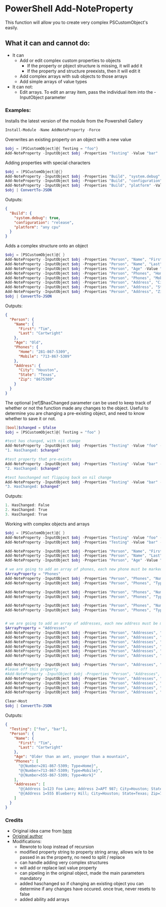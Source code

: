 # PowerShell Add-NoteProperty

This function will allow you to create very complex PSCustomObject's easily.

## What it can and cannot do:

  - It can 
  	- Add or edit complex custom properties to objects
  	  - If the property or pbject structure is missing, it will add it  
  	  - If the property and structure preexists, then it will edit it
  	- Add complex arrays with sub objects to those arrays
  	- Add simple arrays of value types
  - It can not:
  	- Edit arrays. To edit an array item, pass the individual item into the -InputObject parameter	

### Examples: 

Installs the latest version of the module from the Powershell Gallery
```powershell
Install-Module -Name AddNoteProperty -Force
```

Overwrites an existing property on an object with a new value
```powershell
$obj = [PSCustomObject]@{ Testing = "foo"}
Add-NoteProperty -InputObject $obj -Properties "Testing" -Value "bar"
```

Adding properties with special characters
```powershell
$obj = [PSCustomObject]@{}
Add-NoteProperty -InputObject $obj -Properties "Build", "system.debug" -Value $true
Add-NoteProperty -InputObject $obj -Properties "Build", "configuration" -Value "release"
Add-NoteProperty -InputObject $obj -Properties "Build", "platform" -Value "any cpu"
$obj | ConvertTo-JSON 
```

Outputs:
```json
{
  "Build": {
    "system.debug": true,
    "configuration": "release",
    "platform": "any cpu"
  }
}
```

Adds a complex structure onto an object
```powershell
$obj = [PSCustomObject]@{ }
Add-NoteProperty -InputObject $obj -Properties "Person", "Name", "First" -Value "Tim" 
Add-NoteProperty -InputObject $obj -Properties "Person", "Name", "Last" -Value "Cartwright" 
Add-NoteProperty -InputObject $obj -Properties "Person", "Age" -Value "Old" 
Add-NoteProperty -InputObject $obj -Properties "Person", "Phones", "Home" -Value "281-867-5309" 
Add-NoteProperty -InputObject $obj -Properties "Person", "Phones", "Mobile" -Value "713-867-5309" 
Add-NoteProperty -InputObject $obj -Properties "Person", "Address", "City" -Value "Houston" 
Add-NoteProperty -InputObject $obj -Properties "Person", "Address", "State" -Value "Texas" 
Add-NoteProperty -InputObject $obj -Properties "Person", "Address", "Zip" -Value "8675309" 
$obj | ConvertTo-JSON 
```

Outputs:
```json
{
  "Person": {
    "Name": {
      "First": "Tim",
      "Last": "Cartwright"
    },
    "Age": "Old",
    "Phones": {
      "Home": "281-867-5309",
      "Mobile": "713-867-5309"
    },
    "Address": {
      "City": "Houston",
      "State": "Texas",
      "Zip": "8675309"
    }
  }
}
```

The optional \[ref\]$hasChanged parameter can be used to keep track of whether or not the function made any changes to the object. Useful to determine you are changing a pre-existing object, and need to know whether to save it or not.
```powershell
[bool]$changed = $false
$obj = [PSCustomObject]@{ Testing = "foo" }

#test has changed, with nil change
Add-NoteProperty -InputObject $obj -Properties "Testing" -Value "foo" -hasChanged ([ref]$changed) 
"1. HasChanged: $changed"

#test property that pre-exists
Add-NoteProperty -InputObject $obj -Properties "Testing" -Value "bar" -hasChanged ([ref]$changed) 
"2. HasChanged: $changed"

#test haschanged not flipping back on nil change
Add-NoteProperty -InputObject $obj -Properties "Testing" -Value "bar" -hasChanged ([ref]$changed) 
"3. HasChanged: $changed"
```

Outputs:
```powershell
1. HasChanged: False
2. HasChanged: True
3. HasChanged: True
```

Working with complex objects and arrays
```powershell
$obj = [PSCustomObject]@{ }
Add-NoteProperty -InputObject $obj -Properties "Testing" -Value "foo" -ArrayProperty "Testing" -IsNew
Add-NoteProperty -InputObject $obj -Properties "Testing" -Value "bar" -ArrayProperty "Testing"

Add-NoteProperty -InputObject $obj -Properties "Person", "Name", "First" -Value "Tim"
Add-NoteProperty -InputObject $obj -Properties "Person", "Name", "Last" -Value "Cartwright"
Add-NoteProperty -InputObject $obj -Properties "Person", "Age" -Value "Older than an ant, younger than a mountain"

# we are going to add an array of phones, each new phone must be marked off with -isnew
$ArrayProperty = "Phones"
Add-NoteProperty -InputObject $obj -Properties "Person", "Phones", "Number" -Value "281-867-5309" -ArrayProperty $ArrayProperty -IsNew
Add-NoteProperty -InputObject $obj -Properties "Person", "Phones", "Type" -Value "Home" -ArrayProperty $ArrayProperty

Add-NoteProperty -InputObject $obj -Properties "Person", "Phones", "Number" -Value "713-867-5309" -ArrayProperty $ArrayProperty -IsNew
Add-NoteProperty -InputObject $obj -Properties "Person", "Phones", "Type" -Value "Mobile" -ArrayProperty $ArrayProperty

Add-NoteProperty -InputObject $obj -Properties "Person", "Phones", "Number" -Value "555-867-5309" -ArrayProperty $ArrayProperty -IsNew
Add-NoteProperty -InputObject $obj -Properties "Person", "Phones", "Type" -Value "Work" -ArrayProperty $ArrayProperty


# we are going to add an array of addresses, each new address must be marked off with -isnew 
$ArrayProperty = "Addresses"
Add-NoteProperty -InputObject $obj -Properties "Person", "Addresses", "Address 1" -Value "123 Foo Lane" -ArrayProperty $ArrayProperty -IsNew
Add-NoteProperty -InputObject $obj -Properties "Person", "Addresses", "Address 2" -Value "APT 987" -ArrayProperty $ArrayProperty 
Add-NoteProperty -InputObject $obj -Properties "Person", "Addresses", "City" -Value "Houston"  -ArrayProperty $ArrayProperty 
Add-NoteProperty -InputObject $obj -Properties "Person", "Addresses", "State" -Value "Texas" -ArrayProperty $ArrayProperty
Add-NoteProperty -InputObject $obj -Properties "Person", "Addresses", "Zip" -Value "8675309" -ArrayProperty $ArrayProperty
Add-NoteProperty -InputObject $obj -Properties "Person", "Addresses", "Type" -Value "home" -ArrayProperty $ArrayProperty

Add-NoteProperty -InputObject $obj -Properties "Person", "Addresses", "Address 1" -Value "555 Blueberry Hill" -ArrayProperty $ArrayProperty -IsNew
#leave off this property
#Add-NoteProperty -InputObject $obj -Properties "Person", "Addresses", "Address 2" -Value "" -ArrayProperty $ArrayProperty 
Add-NoteProperty -InputObject $obj -Properties "Person", "Addresses", "City" -Value "Houston" -ArrayProperty $ArrayProperty 
Add-NoteProperty -InputObject $obj -Properties "Person", "Addresses", "State" -Value "Texas"  -ArrayProperty $ArrayProperty
Add-NoteProperty -InputObject $obj -Properties "Person", "Addresses", "Zip" -Value "77777" -ArrayProperty $ArrayProperty
Add-NoteProperty -InputObject $obj -Properties "Person", "Addresses", "Type" -Value "work" -ArrayProperty $ArrayProperty

Clear-Host
$obj | ConvertTo-JSON 
```

Outputs:
```json
{
  "Testing": ["foo", "bar"],
  "Person": {
    "Name": {
      "First": "Tim",
      "Last": "Cartwright"
    },
    "Age": "Older than an ant, younger than a mountain",
    "Phones": [
      "@{Number=281-867-5309; Type=Home}",
      "@{Number=713-867-5309; Type=Mobile}",
      "@{Number=555-867-5309; Type=Work}"
    ],
    "Addresses": [
      "@{Address 1=123 Foo Lane; Address 2=APT 987; City=Houston; State=Texas; Zip=8675309; Type=home}",
      "@{Address 1=555 Blueberry Hill; City=Houston; State=Texas; Zip=77777; Type=work}"
    ]
  }
}
```

### Credits 	

  - Original idea came from [here][1]
  - [Original author][2]
  - Modifications:
    - Rewrote to loop instead of recursion
    - modified property string to property string array, allows w/e to be passed in as the property, no need to split / replace
    - can handle adding very complex structures
    - will add or replace last value property
    - can pipeling in the original object, made the main parameters mandatory
    - added haschanged so if changing an existing object you can determine if any changes have occured. once true, never resets to false
    - added ability add arrays    
	
[1]: https://stackoverflow.com/a/57183818/1988507/
[2]: https://stackoverflow.com/users/5650875/j-peter



